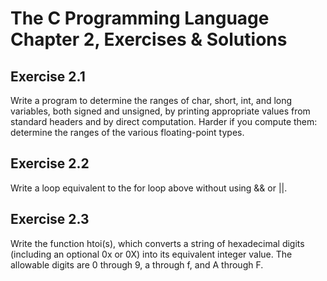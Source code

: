 # The C Programming Language Chapter 2, Exercises & Solutions

## Exercise 2.1

Write a program to determine the ranges of char, short, int, and long variables,
both signed and unsigned, by printing appropriate values from standard headers
and by direct computation.  Harder if you compute them: determine the ranges of
the various floating-point types.

## Exercise 2.2

Write a loop equivalent to the for loop above without using && or ||.

## Exercise 2.3

Write the function htoi(s), which converts a string of hexadecimal digits
(including an optional 0x or 0X) into its equivalent integer value.  The
allowable digits are 0 through 9, a through f, and A through F.
